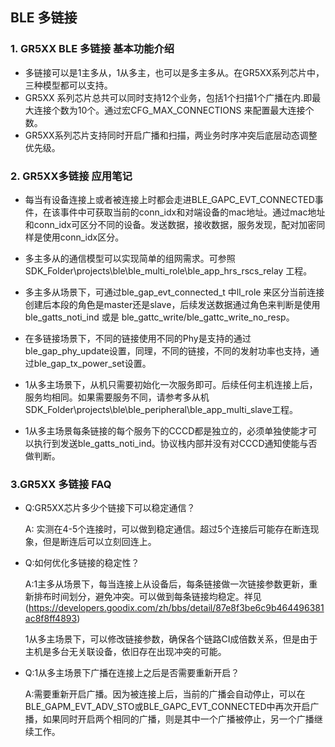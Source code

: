 ## BLE 多链接

### 1. GR5XX BLE 多链接 基本功能介绍

-	多链接可以是1主多从，1从多主，也可以是多主多从。在GR5XX系列芯片中，三种模型都可以支持。
-	GR5XX 系列芯片总共可以同时支持12个业务，包括1个扫描1个广播在内.即最大连接个数为10个。通过宏CFG_MAX_CONNECTIONS 来配置最大连接个数。
-	GR5XX系列芯片支持同时开启广播和扫描，两业务时序冲突后底层动态调整优先级。

### 2. GR5XX多链接 应用笔记

- 每当有设备连接上或者被连接上时都会走进BLE_GAPC_EVT_CONNECTED事件，在该事件中可获取当前的conn_idx和对端设备的mac地址。通过mac地址和conn_idx可区分不同的设备。发送数据，接收数据，服务发现，配对加密同样是使用conn_idx区分。

- 多主多从的通信模型可以实现简单的组网需求。可参照SDK_Folder\projects\ble\ble_multi_role\ble_app_hrs_rscs_relay 工程。

- 多主多从场景下，可通过ble_gap_evt_connected_t 中ll_role 来区分当前连接创建后本段的角色是master还是slave，后续发送数据通过角色来判断是使用ble_gatts_noti_ind 或是 ble_gattc_write/ble_gattc_write_no_resp。

- 在多链接场景下，不同的链接使用不同的Phy是支持的通过ble_gap_phy_update设置，同理，不同的链接，不同的发射功率也支持，通过ble_gap_tx_power_set设置。

- 1从多主场景下，从机只需要初始化一次服务即可。后续任何主机连接上后，服务均相同。如果需要服务不同，请参考多从机SDK_Folder\projects\ble\ble_peripheral\ble_app_multi_slave工程。

- 1从多主场景每条链接的每个服务下的CCCD都是独立的，必须单独使能才可以执行到发送ble_gatts_noti_ind。协议栈内部并没有对CCCD通知使能与否做判断。

### 3.GR5XX 多链接 FAQ

- Q:GR5XX芯片多少个链接下可以稳定通信？

  A: 实测在4-5个连接时，可以做到稳定通信。超过5个连接后可能存在断连现象，但是断连后可以立刻回连上。

- Q:如何优化多链接的稳定性？

  A:1主多从场景下，每当连接上从设备后，每条链接做一次链接参数更新，重新排布时间划分，避免冲突。可以做到每条链接均稳定。祥见(https://developers.goodix.com/zh/bbs/detail/87e8f3be6c9b464496381ac8f8ff4893)

  ​    1从多主场景下，可以修改链接参数，确保各个链路CI成倍数关系，但是由于主机是多台无关联设备，依旧存在出现冲突的可能。

- Q:1从多主场景下广播在连接上之后是否需要重新开启？

  A:需要重新开启广播。因为被连接上后，当前的广播会自动停止，可以在BLE_GAPM_EVT_ADV_STO或BLE_GAPC_EVT_CONNECTED中再次开启广播，如果同时开启两个相同的广播，则是其中一个广播被停止，另一个广播继续工作。

  

  
